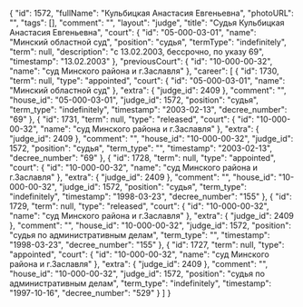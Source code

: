 {
    "id": 1572,
    "fullName": "Кульбицкая Анастасия Евгеньевна",
    "photoURL": "",
    "tags": [],
    "comment": "",
    "layout": "judge",
    "title": "Судья Кульбицкая Анастасия Евгеньевна",
    "court": {
        "id": "05-000-03-01",
        "name": "Минский областной суд",
        "position": "судья",
        "termType": "indefinitely",
        "term": null,
        "description": "c 13.02.2003, бессрочно, по указу 69",
        "timestamp": "13.02.2003"
    },
    "previousCourt": {
        "id": "10-000-00-32",
        "name": "суд Минского района и г.Заславля"
    },
    "career": [
        {
            "id": 1730,
            "term": null,
            "type": "appointed",
            "court": {
                "id": "05-000-03-01",
                "name": "Минский областной суд"
            },
            "extra": {
                "judge_id": 2409
            },
            "comment": "",
            "house_id": "05-000-03-01",
            "judge_id": 1572,
            "position": "судья",
            "term_type": "indefinitely",
            "timestamp": "2003-02-13",
            "decree_number": "69"
        },
        {
            "id": 1731,
            "term": null,
            "type": "released",
            "court": {
                "id": "10-000-00-32",
                "name": "суд Минского района и г.Заславля"
            },
            "extra": {
                "judge_id": 2409
            },
            "comment": "",
            "house_id": "10-000-00-32",
            "judge_id": 1572,
            "position": "судья",
            "term_type": "",
            "timestamp": "2003-02-13",
            "decree_number": "69"
        },
        {
            "id": 1728,
            "term": null,
            "type": "appointed",
            "court": {
                "id": "10-000-00-32",
                "name": "суд Минского района и г.Заславля"
            },
            "extra": {
                "judge_id": 2409
            },
            "comment": "",
            "house_id": "10-000-00-32",
            "judge_id": 1572,
            "position": "судья",
            "term_type": "indefinitely",
            "timestamp": "1998-03-23",
            "decree_number": "155"
        },
        {
            "id": 1729,
            "term": null,
            "type": "released",
            "court": {
                "id": "10-000-00-32",
                "name": "суд Минского района и г.Заславля"
            },
            "extra": {
                "judge_id": 2409
            },
            "comment": "",
            "house_id": "10-000-00-32",
            "judge_id": 1572,
            "position": "судья по административным делам",
            "term_type": "",
            "timestamp": "1998-03-23",
            "decree_number": "155"
        },
        {
            "id": 1727,
            "term": null,
            "type": "appointed",
            "court": {
                "id": "10-000-00-32",
                "name": "суд Минского района и г.Заславля"
            },
            "extra": {
                "judge_id": 2409
            },
            "comment": "",
            "house_id": "10-000-00-32",
            "judge_id": 1572,
            "position": "судья по административным делам",
            "term_type": "indefinitely",
            "timestamp": "1997-10-16",
            "decree_number": "529"
        }
    ]
}